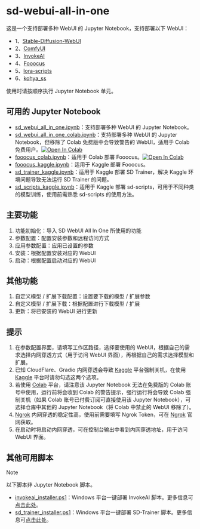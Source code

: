 # sd-webui-all-in-one
这是一个支持部署多种 WebUI 的 Jupyter Notebook，支持部署以下 WebUI：
- 1、[Stable-Diffusion-WebUI](https://github.com/AUTOMATIC1111/stable-diffusion-webui)
- 2、[ComfyUI](https://github.com/comfyanonymous/ComfyUI)
- 3、[InvokeAI](https://github.com/invoke-ai/InvokeAI)
- 4、[Fooocus](https://github.com/lllyasviel/Fooocus)
- 5、[lora-scripts](https://github.com/Akegarasu/lora-scripts)
- 6、[kohya_ss](https://github.com/bmaltais/kohya_ss)

使用时请按顺序执行 Jupyter Notebook 单元。

## 可用的 Jupyter Notebook 
- [sd_webui_all_in_one.ipynb](https://raw.githubusercontent.com/licyk/sd-webui-all-in-one/main/sd_webui_all_in_one.ipynb)：支持部署多种 WebUI 的 Jupyter Notebook。
- [sd_webui_all_in_one_colab.ipynb](https://raw.githubusercontent.com/licyk/sd-webui-all-in-one/main/sd_webui_all_in_one_colab.ipynb)：支持部署多种 WebUI 的 Jupyter Notebook，但移除了 Colab 免费版中会导致警告的 WebUI，适用于 Colab 免费用户。<a href="https://colab.research.google.com/github/licyk/sd-webui-all-in-one/blob/main/sd_webui_all_in_one_colab.ipynb" target="_parent"><img src="https://colab.research.google.com/assets/colab-badge.svg" alt="Open In Colab"/></a>
- [fooocus_colab.ipynb](https://raw.githubusercontent.com/licyk/sd-webui-all-in-one/main/fooocus_colab.ipynb)：适用于 Colab 部署 Fooocus。<a href="https://colab.research.google.com/github/licyk/sd-webui-all-in-one/blob/main/fooocus_colab.ipynb" target="_parent"><img src="https://colab.research.google.com/assets/colab-badge.svg" alt="Open In Colab"/></a>
- [fooocus_kaggle.ipynb](https://raw.githubusercontent.com/licyk/sd-webui-all-in-one/main/fooocus_kaggle.ipynb)：适用于 Kaggle 部署 Fooocus。
- [sd_trainer_kaggle.ipynb](https://raw.githubusercontent.com/licyk/sd-webui-all-in-one/main/sd_trainer_kaggle.ipynb)：适用于 Kaggle 部署 SD Trainer，解决 Kaggle 环境问题导致无法运行 SD Trainer 的问题。
- [sd_scripts_kaggle.ipynb](https://raw.githubusercontent.com/licyk/sd-webui-all-in-one/main/sd_scripts_kaggle.ipynb)：适用于 Kaggle 部署 sd-scripts，可用于不同种类的模型训练，使用前需熟悉 sd-scripts 的使用方法。

## 主要功能
1. 功能初始化：导入 SD WebUI All In One 所使用的功能
2. 参数配置：配置安装参数和远程访问方式
3. 应用参数配置：应用已设置的参数
4. 安装：根据配置安装对应的 WebUI
5. 启动：根据配置启动对应的 WebUI

## 其他功能
1. 自定义模型 / 扩展下载配置：设置要下载的模型 / 扩展参数
2. 自定义模型 / 扩展下载：根据配置进行下载模型 / 扩展
3. 更新：将已安装的 WebUI 进行更新

## 提示
1. 在参数配置界面，请填写工作区路径，选择要使用的 WebUI，根据自己的需求选择内网穿透方式（用于访问 WebUI 界面），再根据自己的需求选择模型和扩展。
2. 已知 CloudFlare、Gradio 内网穿透会导致 [Kaggle](https://www.kaggle.com) 平台强制关机，在使用 [Kaggle](https://www.kaggle.com) 平台时请勿勾选这两个选项。
3. 若使用 [Colab](https://colab.research.google.com) 平台，请注意该 Jupyter Notebook 无法在免费版的 Colab 账号中使用，运行前将会收到 Colab 的警告提示，强行运行将会导致 Colab 强制关机（如果 Colab 账号已付费订阅可直接使用该 Jupyter Notebook），可选择仓库中其他的  Jupyter Notebook（将 Colab 中禁止的 WebUI 移除了）。
4. [Ngrok](https://ngrok.com) 内网穿透的稳定性高，使用前需要填写 Ngrok Token，可在 [Ngrok](https://ngrok.com) 官网获取。
5. 在启动时将启动内网穿透，可在控制台输出中看到内网穿透地址，用于访问 WebUI 界面。

## 其他可用脚本
>[!NOTE]  
>以下脚本非 Jupyter Notebook 脚本。

- [invokeai_installer.ps1](https://github.com/licyk/sd-webui-all-in-one/raw/main/invokeai_installer.ps1)：Windows 平台一键部署 InvokeAI 脚本。更多信息可[点击此处](./invokeai_installer.md)。
- [sd_trainer_installer.ps1](https://github.com/licyk/sd-webui-all-in-one/raw/main/sd_trainer_installer.ps1)：Windows 平台一键部署 SD-Trainer 脚本。更多信息可[点击此处](./sd_trainer_installer.md)。